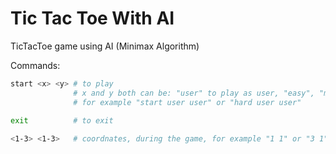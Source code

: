 # Tic Tac Toe With AI
TicTacToe game using AI (Minimax Algorithm)

Commands:
```bash
start <x> <y> # to play
              # x and y both can be: "user" to play as user, "easy", "medium", "hard" for AI
              # for example "start user user" or "hard user user"
              
exit          # to exit

<1-3> <1-3>   # coordnates, during the game, for example "1 1" or "3 1"
```
